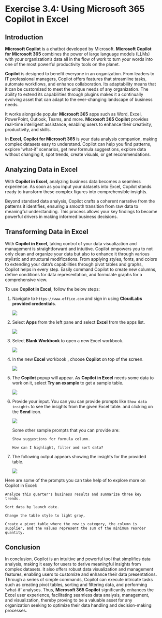 # Exercise 3.4: Using Microsoft 365 Copilot in Excel

## Introduction

**Microsoft Copilot** is a chatbot developed by Microsoft. **Microsoft Copilot for Microsoft 365** combines the power of large language models (LLMs) with your organization’s data all in the flow of work to turn your words into one of the most powerful productivity tools on the planet.

**Copilot** is designed to benefit everyone in an organization. From leaders to IT professional managers, Copilot offers features that streamline tasks, automate workflows, and enhance collaboration. Its adaptability means that it can be customized to meet the unique needs of any organization. The ability to extend its capabilities through plugins makes it a continually evolving asset that can adapt to the ever-changing landscape of business needs.

It works alongside popular **Microsoft 365** apps such as Word, Excel, PowerPoint, Outlook, Teams, and more. **Microsoft 365 Copilot** provides real-time intelligent assistance, enabling users to enhance their creativity, productivity, and skills.

In **Excel**, **Copilot for Microsoft 365** is your data analysis companion, making complex datasets easy to understand. Copilot can help you find patterns, explore 'what-if' scenarios, get new formula suggestions, explore data without changing it, spot trends, create visuals, or get recommendations.

## **Analyzing Data in Excel**

With **Copilot in Excel**, analyzing business data becomes a seamless experience. As soon as you input your datasets into Excel, Copilot stands ready to transform these complex figures into comprehensible insights.

Beyond standard data analysis, Copilot crafts a coherent narrative from the patterns it identifies, ensuring a smooth transition from raw data to meaningful understanding. This process allows your key findings to become powerful drivers in making informed business decisions.

## **Transforming Data in Excel**

With **Copilot in Excel**, taking control of your data visualization and management is straightforward and intuitive. Copilot empowers you to not only clean and organize your data but also to enhance it through various stylistic and structural modifications. From applying styles, fonts, and colors to extending your data’s capabilities through pivot tables and graphs, Copilot helps in every step. Easily command Copilot to create new columns, define conditions for data representation, and formulate graphs for a comprehensive view.

To use **Copilot in Excel**, follow the below steps:

1. Navigate to `https://www.office.com` and sign in using **CloudLabs provided credentials**.

   ![](./media/365-homepage.png)

1. Select **Apps** from the left pane and select **Excel** from the apps list.

   ![](./media/office-apps-page.png)

1. Select **Blank Workbook** to open a new Excel workbook.

    ![](./media/excel-blank.png)

1. In the new **Excel** workbook , choose **Copilot** on top of the screen.

   ![](./media/excel-copilot.png)

1. The **Copilot** popup will appear. As **Copilot in Excel** needs some data to work on it, select **Try an example** to get a sample table.

    ![](./media/excel-example.png)

1. Provide your input. You can you can provide prompts like `Show data insights` to see the insights from the given Excel table. and clicking on the **Send** icon.

   ![](./media/excel-sample-prompt.png)

   Some other sample prompts that you can provide are:
   ```
   Show suggestions for formula column.
   ```
   ```
   How can I highlight, filter and sort data?
   ```

1. The following output appears showing the insights for the provided table.

    ![](./media/excel-data-insights.png)


Here are some of the prompts you can take help of to explore more on Copilot in Excel:

```
Analyze this quarter's business results and summarize three key trends.
```
```
Sort data by launch date.
```
```
Change the table style to light gray,
```
```
Create a pivot table where the row is category, the column is supplier, and the values represent the sum of the minimum reorder quantity.
```

## Conclusion

In conclusion, Copilot is an intuitive and powerful tool that simplifies data analysis, making it easy for users to derive meaningful insights from complex datasets. It also offers robust data visualization and management features, enabling users to customize and enhance their data presentations. Through a series of simple commands, Copilot can execute intricate tasks such as creating pivot tables, sorting and filtering data, and performing 'what-if' analyses. Thus, **Microsoft 365 Copilot** significantly enhances the Excel user experience, facilitating seamless data analysis, management, and visualization, thereby proving to be a valuable asset for any organization seeking to optimize their data handling and decision-making processes.
